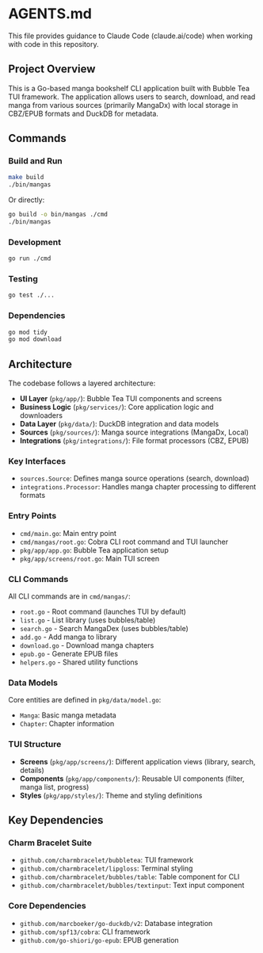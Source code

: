 # AGENTS.md

This file provides guidance to Claude Code (claude.ai/code) when working with code in this repository.

## Project Overview

This is a Go-based manga bookshelf CLI application built with Bubble Tea TUI framework. The application allows users to search, download, and read manga from various sources (primarily MangaDx) with local storage in CBZ/EPUB formats and DuckDB for metadata.

## Commands

### Build and Run
```bash
make build
./bin/mangas
```

Or directly:
```bash
go build -o bin/mangas ./cmd
./bin/mangas
```

### Development
```bash
go run ./cmd
```

### Testing
```bash
go test ./...
```

### Dependencies
```bash
go mod tidy
go mod download
```

## Architecture

The codebase follows a layered architecture:

- **UI Layer** (`pkg/app/`): Bubble Tea TUI components and screens
- **Business Logic** (`pkg/services/`): Core application logic and downloaders
- **Data Layer** (`pkg/data/`): DuckDB integration and data models
- **Sources** (`pkg/sources/`): Manga source integrations (MangaDx, Local)
- **Integrations** (`pkg/integrations/`): File format processors (CBZ, EPUB)

### Key Interfaces

- `sources.Source`: Defines manga source operations (search, download)
- `integrations.Processor`: Handles manga chapter processing to different formats

### Entry Points

- `cmd/main.go`: Main entry point
- `cmd/mangas/root.go`: Cobra CLI root command and TUI launcher
- `pkg/app/app.go`: Bubble Tea application setup
- `pkg/app/screens/root.go`: Main TUI screen

### CLI Commands

All CLI commands are in `cmd/mangas/`:
- `root.go` - Root command (launches TUI by default)
- `list.go` - List library (uses bubbles/table)
- `search.go` - Search MangaDex (uses bubbles/table)
- `add.go` - Add manga to library
- `download.go` - Download manga chapters
- `epub.go` - Generate EPUB files
- `helpers.go` - Shared utility functions

### Data Models

Core entities are defined in `pkg/data/model.go`:
- `Manga`: Basic manga metadata
- `Chapter`: Chapter information

### TUI Structure

- **Screens** (`pkg/app/screens/`): Different application views (library, search, details)
- **Components** (`pkg/app/components/`): Reusable UI components (filter, manga list, progress)
- **Styles** (`pkg/app/styles/`): Theme and styling definitions

## Key Dependencies

### Charm Bracelet Suite
- `github.com/charmbracelet/bubbletea`: TUI framework
- `github.com/charmbracelet/lipgloss`: Terminal styling
- `github.com/charmbracelet/bubbles/table`: Table component for CLI
- `github.com/charmbracelet/bubbles/textinput`: Text input component

### Core Dependencies
- `github.com/marcboeker/go-duckdb/v2`: Database integration
- `github.com/spf13/cobra`: CLI framework
- `github.com/go-shiori/go-epub`: EPUB generation